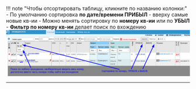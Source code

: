 !!! note "Чтобы отсортировать таблицу, кликните по названию колонки:"
    - По умолчанию сортировка **по дате/времени ПРИБЫЛ** - вверху самые новые кв-ии
    - Можно менять сортировку по **номеру кв-ии** или по **УБЫЛ**
    - **Фильтр по номеру кв-ии** делает поиск по вхождению
    ![Фильтр и сортировка](images/reestr_012_filter_sort.png)

---
